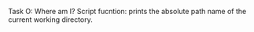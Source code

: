 Task O: Where am I?
Script fucntion:
prints the absolute path name of the current working directory.
